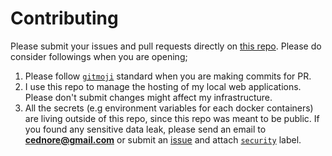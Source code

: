 # Contributing

Please submit your issues and pull requests directly on [this repo](https://github.com/cednore/localhostings). Please do consider followings when you are opening;

1. Please follow [`gitmoji`](https://gitmoji.dev/) standard when you are making commits for PR.
2. I use this repo to manage the hosting of my local web applications. Please don't submit changes might affect my infrastructure.
3. All the secrets (e.g environment variables for each docker containers) are living outside of this repo, since this repo was meant to be public. If you found any sensitive data leak, please send an email to **<cednore@gmail.com>** or submit an [issue](https://github.com/cednore/localhostings/issues) and attach [`security`](https://github.com/cednore/localhostings/labels) label.
